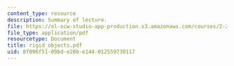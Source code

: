```yaml
---
content_type: resource
description: Summary of lecture.
file: https://ol-ocw-studio-app-production.s3.amazonaws.com/courses/2-29-numerical-marine-hydrodynamics-13-024-spring-2003/8f096f5109bde20be144012559730117_rigid_objects.pdf
file_type: application/pdf
resourcetype: Document
title: rigid_objects.pdf
uid: 8f096f51-09bd-e20b-e144-012559730117
---
```

